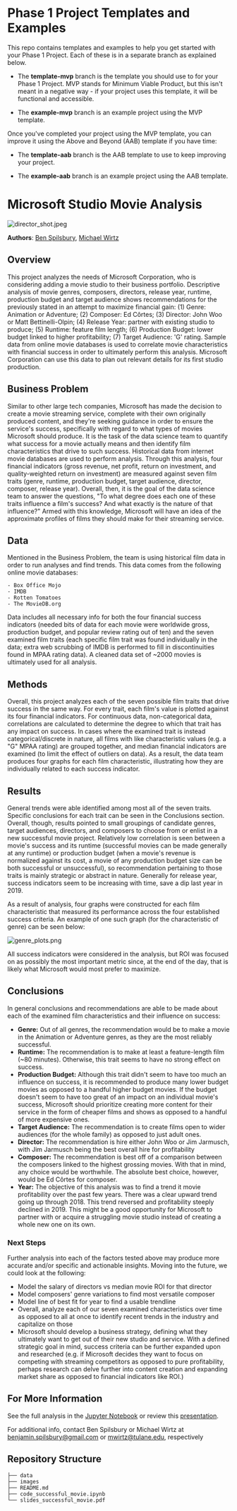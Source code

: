
# Phase 1 Project Templates and Examples

This repo contains templates and examples to help you get started with your Phase 1 Project. Each of these is in a separate branch as explained below.

- The **template-mvp** branch is the template you should use to for your Phase 1 Project. MVP stands for Minimum Viable Product, but this isn't meant in a negative way - if your project uses this template, it will be functional and accessible.

- The **example-mvp** branch is an example project using the MVP template.

Once you've completed your project using the MVP template, you can improve it using the Above and Beyond (AAB) template if you have time:

- The **template-aab** branch is the AAB template to use to keep improving your project.

- The **example-aab** branch is an example project using the AAB template.

# Microsoft Studio Movie Analysis

![director_shot.jpeg](./images/director_shot.jpeg)

**Authors**: [Ben Spilsbury](mailto:benjamin.spilsbury@gmail.com), [Michael Wirtz](mailto:mwirtz@tulane.edu)

## Overview

This project analyzes the needs of Microsoft Corporation, who is considering adding a movie studio to their business portfolio. Descriptive analysis of movie genres, composers, directors, release year, runtime, production budget and target audience shows recommendations for the previously stated in an attempt to maximize financial gain: (1) Genre: Animation or Adventure; (2) Composer: Ed Côrtes; (3) Director: John Woo or Matt Bettinelli-Olpin; (4) Release Year: partner with existing studio to produce; (5) Runtime: feature film length; (6) Production Budget: lower budget linked to higher profitability; (7) Target Audience: 'G' rating. Sample data from online movie databases is used to correlate movie characteristics with financial success in order to ultimately perform this analysis. Microsoft Corporation can use this data to plan out relevant details for its first studio production. 

## Business Problem

Similar to other large tech companies, Microsoft has made the decision to create a movie streaming service, complete with their own originally produced content, and they're seeking guidance in order to ensure the service's success, specifically with regard to what types of movies Microsoft should produce. It is the task of the data science team to quantify what success for a movie actually means and then identify film characteristics that drive to such success. Historical data from internet movie databases are used to perform analysis. Through this analysis, four financial indicators (gross revenue, net profit, return on investment, and quality-weighted return on investment) are measured against seven film traits (genre, runtime, production budget, target audience, director, composer, release year). Overall, then, it is the goal of the data science team to answer the questions, "To what degree does each one of these traits influence a film's success? And what exactly is the nature of that influence?" Armed with this knowledge, Microsoft will have an idea of the approximate profiles of films they should make for their streaming service.

## Data

Mentioned in the Business Problem, the team is using historical film data in order to run analyses and find trends. This data comes from the following online movie databases:

    - Box Office Mojo
    - IMDB
    - Rotten Tomatoes
    - The MovieDB.org
    
Data includes all necessary info for both the four financial success indicators (needed bits of data for each movie were worldwide gross, production budget, and popular review rating out of ten) and the seven examined film traits (each specific film trait was found individually in the data; extra web scrubbing of IMDB is performed to fill in discontinuities found in MPAA rating data). A cleaned data set of ~2000 movies is ultimately used for all analysis.

## Methods

Overall, this project analyzes each of the seven possible film traits that drive success in the same way. For every trait, each film's value is plotted against its four financial indicators. For continuous data, non-categorical data, correlations are calculated to determine the degree to which that trait has any impact on success. In cases where the examined trait is instead categorical/discrete in nature, all films with like characteristic values (e.g. a "G" MPAA rating) are grouped together, and median financial indicators are examined (to limit the effect of outliers on data). As a result, the data team produces four graphs for each film characteristic, illustrating how they are individually related to each success indicator.

## Results

General trends were able identified among most all of the seven traits. Specific conclusions for each trait can be seen in the Conclusions section. Overall, though, results pointed to small groupings of candidate genres, target audiences, directors, and composers to choose from or enlist in a new successful movie project. Relatively low correlation is seen between a movie's success and its runtime (successful movies can be made generally at any runtime) or production budget (when a movie's revenue is normalized against its cost, a movie of any production budget size can be both successful or unsuccessful), so recommendation pertaining to those traits is mainly strategic or abstract in nature. Generally for release year, success indicators seem to be increasing with time, save a dip last year in 2019.

As a result of analysis, four graphs were constructed for each film characteristic that measured its performance across the four established success criteria. An example of one such graph (for the characteristic of genre) can be seen below:

![genre_plots.png](./images/genre_plots.png)

All success indicators were considered in the analysis, but ROI was focused on as possibly the most important metric since, at the end of the day, that is likely what Microsoft would most prefer to maximize.

## Conclusions

In general conclusions and recommendations are able to be made about each of the examined film characteristics and their influence on success:
<ul>
<li><b>Genre:</b> Out of all genres, the recommendation would be to make a movie in the Animation or Adventure genres, as they are the most reliably successful.</li>
<li><b>Runtime:</b> The recommendation is to make at least a feature-length film (~80 minutes). Otherwise, this trait seems to have no strong effect on success.</li>
<li><b>Production Budget:</b> Although this trait didn't seem to have too much an influence on success, it is recommended to produce many lower budget movies as opposed to a handful higher budget movies. If the budget doesn't seem to have too great of an impact on an individual movie's success, Microsoft should prioritize creating more content for their service in the form of cheaper films and shows as opposed to a handful of more expensive ones.</li>
<li><b>Target Audience:</b> The recommendation is to create films open to wider audiences (for the whole family) as opposed to just adult ones.</li>
<li><b>Director:</b> The recommendation is hire either John Woo or Jim Jarmusch, with Jim Jarmusch being the best overall hire for profitability</li>
<li><b>Composer:</b> The recommendation is best off of a comparison between the composers linked to the highest grossing movies. With that in mind, any choice would be worthwhile. The absolute best choice, however, would be Ed Côrtes for composer.</li>
<li><b>Year:</b> The objective of this analysis was to find a trend it movie profitability over the past few years. There was a clear upward trend going up through 2018. This trend reversed and profitability steeply declined in 2019. This might be a good opportunity for Microsoft to partner with or acquire a struggling movie studio instead of creating a whole new one on its own.</li>
</ul>

### Next Steps

Further analysis into each of the factors tested above may produce more accurate and/or specific and actionable insights. Moving into the future, we could look at the following: 

 - Model the salary of directors vs median movie ROI for that director
 - Model composers' genre variations to find most versatile composer
 - Model line of best fit for year to find a usable trendline
 - Overall, analyze each of our seven examined characteristics over time as opposed to all at once to identify recent trends in the industry and capitalize on those
 - Microsoft should develop a business strategy, defining what they ultimately want to get out of their new studio and service. With a defined strategic goal in mind, success criteria can be further expanded upon and researched (e.g. if Microsoft decides they want to focus on competing with streaming competitors as opposed to pure profitability, perhaps research can delve further into content creation and expanding market share as opposed to financial indicators like ROI.)

## For More Information

See the full analysis in the [Jupyter Notebook](./code_success_movie.ipynb) or review this [presentation](./slides_successful_movie.pdf).

For additional info, contact Ben Spilsbury or Michael Wirtz at
[benjamin.spilsbury@gmail.com](mailto:benjamin.spilsbury@gmail.com) or [mwirtz@tulane.edu](mailto:mwirtz@tulane.edu), respectively

## Repository Structure

```
├── data
├── images
├── README.md
├── code_successful_movie.ipynb
└── slides_successful_movie.pdf

